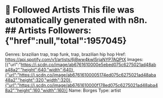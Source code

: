 # 🎵 Followed Artists  This file was automatically generated with n8n.  ## Artists  Followers: {"href":null,"total":1957045}
Genres: brazilian trap, trap funk, trap, brazilian hip hop
Href: https://api.spotify.com/v1/artists/6jBww4kwlSrjaNYP7AQPtX
Images: [{"url":"https://i.scdn.co/image/ab6761610000e5ebed075c6275021ad48aba48a2","height":640,"width":640},{"url":"https://i.scdn.co/image/ab67616100005174ed075c6275021ad48aba48a2","height":320,"width":320},{"url":"https://i.scdn.co/image/ab6761610000f178ed075c6275021ad48aba48a2","height":160,"width":160}]
Name: Borges
Type: artist